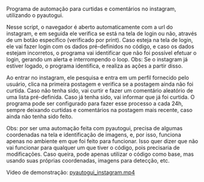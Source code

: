 Programa de automação para curtidas e comentários no instagram, utilizando o pyautogui.

Nesse script, o navegador é aberto automaticamente com a url do instagram, e em seguida ele verifica se está na tela de login ou não, através de um botão específico (verificado por print). Caso esteja na tela de login, ele vai fazer login com os dados pré-definidos no código, e caso os dados estejam incorretos, o programa vai identificar que não foi possível efetuar o login, gerando um alerta e interrompendo o loop.
Obs: Se o instagram já estiver logado, o programa identifica, e realiza as ações a partir disso.

Ao entrar no instagram, ele pesquisa e entra em um perfil fornecido pelo usuário, clica na primeira postagem e verifica se a postagem ainda não foi curtida. Caso não tenha sido, vai curtir e fazer um comentário aleatório de uma lista pré-definida. Caso já tenha sido, vai informar que já foi curtida. O programa pode ser configurado para fazer esse processo a cada 24h, sempre deixando curtidas e comentários na postagem mais recente, caso ainda não tenha sido feito.

Obs: por ser uma automação feita com pyautogui, precisa de algumas coordenadas na tela e identificação de imagens, e, por isso, funciona apenas no ambiente em que foi feito para funcionar. Isso quer dizer que não vai funcionar para qualquer um que tiver o código, pois precisaria de modificações. Caso queira, pode apenas utilizar o código como base, mas usando suas próprias coordenadas, imagens para detecção, etc.

Video de demonstração:
[pyautogui_instagram.mp4](pyautogui_instagram.mp4)